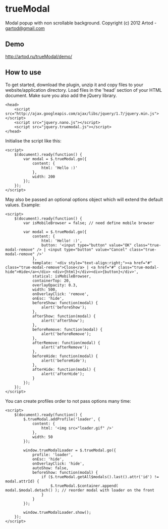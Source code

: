 trueModal
========

Modal popup with non scrollable background.
Copyright (c) 2012 Artod - gartod@gmail.com

Demo
----------

http://artod.ru/trueModal/demo/

How to use
----------

To get started, download the plugin, unzip it and copy files to your website/application directory.
Load files in the 'head' section of your HTML document. Make sure you also add the jQuery library.

    <head>
        <script src="http://ajax.googleapis.com/ajax/libs/jquery/1.7/jquery.min.js"></script>
		<script src="jquery.nano.js"></script>
        <script src="jquery.truemodal.js"></script>
    </head>

Initialise the script like this:

    <script>
        $(document).ready(function() {
			var modal = $.trueModal.go({
				content: {
					html: 'Hello :)'
				},
				width: 200
			});
        });
    </script>

May also be passed an optional options object which will extend the default values. Example:

    <script>
        $(document).ready(function() {
			var isMobileBrowser = false; // need define mobile browser

			var modal = $.trueModal.go({
				content: {
					html: 'Hello! :)',
					button: '<input type="button" value="OK" class="true-modal-remove" /> | <input type="button" value="Cancel" class="true-modal-remove" />'
				},
				template: '<div style="text-align:right;"><a href="#" class="true-modal-remove">Close</a> | <a href="#" class="true-modal-hide">Hide</a></div> <div>{html}</div><div>{button}</div>',
				statical: isMobileBrowser,
				containerTop: 20,
				overlayOpacity: 0.3,
				width: 500,
				onOverlayClick: 'remove',
				onEsc: 'hide',
				beforeShow: function(modal) {
					alert('beforeShow');
				},
				afterShow: function(modal) {
					alert('afterShow');
				},
				beforeRemove: function(modal) {
					alert('beforeRemove');
				},
				afterRemove: function(modal) {
					alert('afterRemove');
				},
				beforeHide: function(modal) {
					alert('beforeHide');
				},
				afterHide: function(modal) {
					alert('afterHide');
				}
			});
        });
    </script>

You can create profiles order to not pass options many time:

    <script>
        $(document).ready(function() {
			$.trueModal.addProfile('loader', {
				content: {
					html: '<img src="loader.gif" />'
				},
				width: 50
			});

			window.trueModalLoader = $.trueModal.go({
				profile: 'loader',
				onEsc: 'hide',
				onOverlayClick: 'hide',
				autoShow: false,
				beforeShow: function(modal) {
					if ($.trueModal.getAll$modals().last().attr('id') != modal.attrId) {
						$.trueModal.$container.append( modal.$modal.detach() ); // reorder modal with loader on the front
					}
				}
			});

			window.trueModalLoader.show();
        });
    </script>